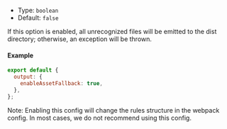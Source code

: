 - Type: `boolean`
- Default: `false`

If this option is enabled, all unrecognized files will be emitted to the dist directory; otherwise, an exception will be thrown.

#### Example

```js
export default {
  output: {
    enableAssetFallback: true,
  },
};
```

Note: Enabling this config will change the rules structure in the webpack config. In most cases, we do not recommend using this config.
